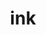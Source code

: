 ---
category: 3-letters
denotation: null
name: ink
reference_link: https://www.etymonline.com/word/ink
root_language: null
root_name: null
title: ink
type: free
word_sums:
- respelling: ink
  sum: 'Ink + '
---